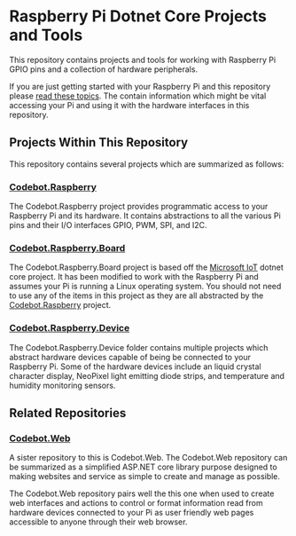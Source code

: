 # Raspberry Pi Dotnet Core Projects and Tools

This repository contains projects and tools for working with Raspberry Pi GPIO pins and a collection of hardware peripherals.

If you are just getting started with your Raspberry Pi and this repository please [read these topics](/Help/README.md). The contain information which might be vital accessing your Pi and using it with the hardware interfaces in this repository.

## Projects Within This Repository

This repository contains several projects which are summarized as follows:

### [Codebot.Raspberry](/Codebot.Raspberry/README.md)

The Codebot.Raspberry project provides programmatic access to your Raspberry Pi and its hardware. It contains abstractions to all the various Pi pins and their I/O interfaces GPIO, PWM, SPI, and I2C.

### [Codebot.Raspberry.Board](/Codebot.Raspberry.Board/README.md)

The Codebot.Raspberry.Board project is based off the [Microsoft IoT](https://github.com/dotnet/iot) dotnet core project. It has been modified to work with the Raspberry Pi and assumes your Pi is running a Linux operating system. You should not need to use any of the items in this project as they are all abstracted by the [Codebot.Raspberry](/Codebot.Raspberry/README.md) project.

### [Codebot.Raspberry.Device](/Codebot.Raspberry.Device/README.md)

The Codebot.Raspberry.Device folder contains multiple projects which abstract hardware devices capable of being be connected to your Raspberry Pi. Some of the hardware devices include an liquid crystal character display, NeoPixel light emitting diode strips, and temperature and humidity monitoring sensors.

## Related Repositories

### [Codebot.Web](https://github.com/sysrpl/Codebot.Web)

A sister repository to this is Codebot.Web. The Codebot.Web repository can be summarized as a simplified ASP.NET core library purpose designed to making websites and service as simple to create and manage as possible.

The Codebot.Web repository pairs well the this one when used to create web interfaces and actions to control or format information read from hardware devices connected to your Pi as user friendly web pages accessible to anyone through their web browser.